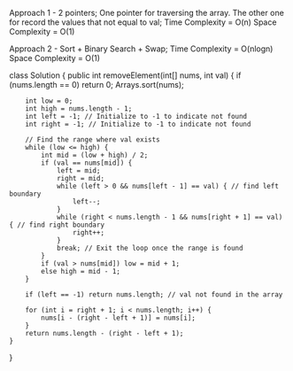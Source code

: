 ​Approach 1 - 2 pointers;
One pointer for traversing the array. The other one for record the values that not equal to val;
Time Complexity = O(n)
Space Complexity = O(1)

Approach 2 - Sort + Binary Search + Swap;
Time Complexity = O(nlogn)
Space Complexity = O(1)

class Solution {
    public int removeElement(int[] nums, int val) {
        if (nums.length == 0) return 0;
        Arrays.sort(nums);

        int low = 0;
        int high = nums.length - 1;
        int left = -1; // Initialize to -1 to indicate not found
        int right = -1; // Initialize to -1 to indicate not found

        // Find the range where val exists
        while (low <= high) {
            int mid = (low + high) / 2;
            if (val == nums[mid]) {
                left = mid;
                right = mid;
                while (left > 0 && nums[left - 1] == val) { // find left boundary
                    left--;
                }
                while (right < nums.length - 1 && nums[right + 1] == val) { // find right boundary
                    right++;
                }
                break; // Exit the loop once the range is found
            }
            if (val > nums[mid]) low = mid + 1;
            else high = mid - 1;
        }

        if (left == -1) return nums.length; // val not found in the array

        for (int i = right + 1; i < nums.length; i++) {
            nums[i - (right - left + 1)] = nums[i];
        }
        return nums.length - (right - left + 1);
    }
}
